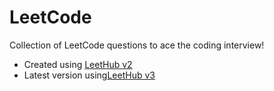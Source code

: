 # LeetCode
Collection of LeetCode questions to ace the coding interview!
- Created using [LeetHub v2](https://github.com/arunbhardwaj/LeetHub-2.0)
- Latest version using[LeetHub v3](https://github.com/raphaelheinz/LeetHub-3.0)
